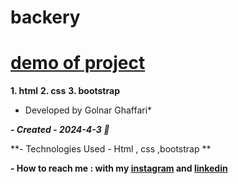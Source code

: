 # backery


# [demo of project](https://golnarghaffari.github.io/backery/)
**1. html**
**2. css**
**3. bootstrap**

* Developed by Golnar Ghaffari*

***- Created - 2024-4-3 🌷***

**- Technologies Used - Html , css ,bootstrap **

**- How to reach me : with my [instagram](http://www.instagram.com/golnarghaffari20) and [linkedin](http://www.linkedin.com/in/golnar-ghaffari-b370462a9/")**


